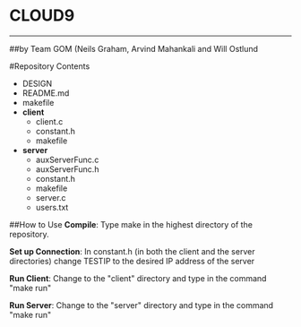 # CLOUD9

---

##by Team GOM (Neils Graham, Arvind Mahankali and Will Ostlund

#Repository Contents
- DESIGN
- README.md
- makefile
- **client**
  - client.c
  - constant.h
  - makefile
- **server**
  - auxServerFunc.c
  - auxServerFunc.h
  - constant.h
  - makefile
  - server.c
  - users.txt

##How to Use
**Compile**: Type make in the highest directory of the repository.

**Set up Connection**: In constant.h (in both the client and the server directories) change TESTIP to the desired IP address of the server

**Run Client**: Change to the "client" directory and type in the command "make run"

**Run Server**: Change to the "server" directory and type in the command "make run"
